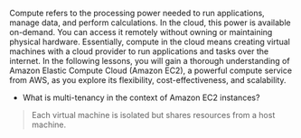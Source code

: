 Compute refers to the processing power needed to run applications, manage data, and perform calculations. In the cloud, this power is available on-demand. You can access it remotely without owning or maintaining physical hardware. Essentially, compute in the cloud means creating virtual machines with a cloud provider to run applications and tasks over the internet. In the following lessons, you will gain a thorough understanding of Amazon Elastic Compute Cloud (Amazon EC2), a powerful compute service from AWS, as you explore its flexibility, cost-effectiveness, and scalability.

* What is multi-tenancy in the context of Amazon EC2 instances?
> Each virtual machine is isolated but shares resources from a host machine.
